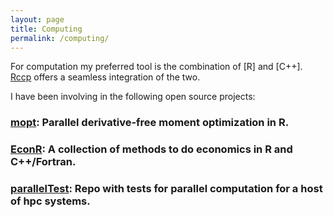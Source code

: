 ```yaml
---
layout: page
title: Computing
permalink: /computing/
---
```


For computation my preferred tool is the combination of [R] and [C++]. [Rccp](http://www.rcpp.org/) offers a seamless integration of the two.

I have been involving in the following open source projects:
### [mopt](https://github.com/tlamadon/mopt): Parallel derivative-free moment optimization in R.

### [EconR](http://www.econr.org/index.html): A collection of methods to do economics in R and C++/Fortran.

### [parallelTest](https://github.com/floswald/parallelTest): Repo with tests for parallel computation for a host of hpc systems.